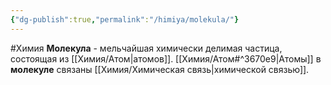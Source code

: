 ```yaml
---
{"dg-publish":true,"permalink":"/himiya/molekula/"}
---
```


#Химия 
**Молекула** - мельчайшая химически делимая частица, состоящая из [[Химия/Атом\|атомов]].
[[Химия/Атом#^3670e9\|Атомы]] в **молекуле** связаны [[Химия/Химическая связь\|химической связью]].